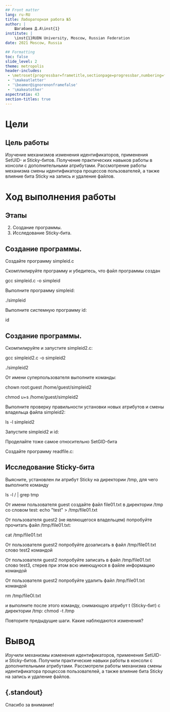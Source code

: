 ```yaml
---
## Front matter
lang: ru-RU
title: Лабораторная работа №5
author: |
	Шагабаев Д.А\inst{1}
institute: |
	\inst{1}RUDN University, Moscow, Russian Federation
date: 2021 Moscow, Russia

## Formatting
toc: false
slide_level: 2
theme: metropolis
header-includes: 
 - \metroset{progressbar=frametitle,sectionpage=progressbar,numbering=fraction}
 - '\makeatletter'
 - '\beamer@ignorenonframefalse'
 - '\makeatother'
aspectratio: 43
section-titles: true
---
```


# Цели 

## Цель работы

Изучение механизмов изменения идентификаторов, применения SetUID- и Sticky-битов. Получение практических навыков работы в консоли с дополнительными атрибутами. Рассмотрение работы механизма смены идентификатора процессов пользователей, а также влияние бита Sticky на запись и удаление файлов.

# Ход выполнения работы

## Этапы 

2. Создание программы.
3. Исследование Sticky-бита.


## Создание программы.

 Создайте программу simpleid.c

Скомплилируйте программу и убедитесь, что файл программы создан

gcc simpleid.c -o simpleid

Выполните программу simpleid: 

./simpleid

Выполните системную программу id: 

id

## Создание программы.

Скомпилируйте и запустите simpleid2.c:

 gcc simpleid2.c -o simpleid2 

./simpleid2

От имени суперпользователя выполните команды:

chown root:guest /home/guest/simpleid2 

chmod u+s /home/guest/simpleid2

Выполните проверку правильности установки новых атрибутов и смены владельца файла simpleid2: 

ls -l simpleid2

Запустите simpleid2 и id:

Проделайте тоже самое относительно SetGID-бита

Создайте программу readfile.c:

## Исследование Sticky-бита

Выясните, установлен ли атрибут Sticky на директории /tmp, для чего выполните команду 

ls -l / | grep tmp

От имени пользователя guest создайте файл file01.txt в директории /tmp со словом test: echo "test" > /tmp/file01.txt

От пользователя guest2 (не являющегося владельцем) попробуйте прочитать файл /tmp/file01.txt: 

cat /tmp/file01.txt

От пользователя guest2 попробуйте дозаписать в файл /tmp/file01.txt слово test2 командой

От пользователя guest2 попробуйте записать в файл /tmp/file01.txt слово test3, стерев при этом всю имеющуюся в файле информацию командой

От пользователя guest2 попробуйте удалить файл /tmp/file01.txt командой 

rm /tmp/fileOl.txt

и выполните после этого команду, снимающую атрибут t (Sticky-бит) с директории /tmp: chmod -t /tmp

Повторите предыдущие шаги. Какие наблюдаются изменения?

# Вывод

Изучили механизмы изменения идентификаторов, применения SetUID- и Sticky-битов. Получили практические навыки работы в консоли с дополнительными атрибутами. Рассмотрели работы механизма смены идентификатора процессов пользователей, а также влияние бита Sticky на запись и удаление файлов.


## {.standout}

Спасибо за внимание!
